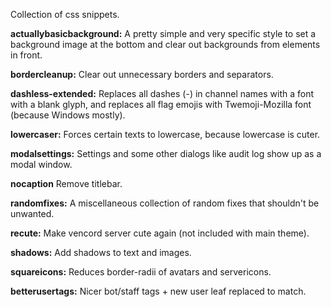 Collection of css snippets.

**actuallybasicbackground:**
A pretty simple and very specific style to set a background image at the bottom and clear out backgrounds from elements in front.

**bordercleanup:**
Clear out unnecessary borders and separators.

**dashless-extended:**
Replaces all dashes (-) in channel names with a font with a blank glyph, and replaces all flag emojis with Twemoji-Mozilla font (because Windows mostly).

**lowercaser:**
Forces certain texts to lowercase, because lowercase is cuter.

**modalsettings:**
Settings and some other dialogs like audit log show up as a modal window.

**nocaption**
Remove titlebar.

**randomfixes:**
A miscellaneous collection of random fixes that shouldn't be unwanted.

**recute:**
Make vencord server cute again (not included with main theme).

**shadows:**
Add shadows to text and images.

**squareicons:**
Reduces border-radii of avatars and servericons.

**betterusertags:**
Nicer bot/staff tags + new user leaf replaced to match.
